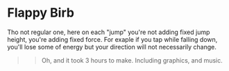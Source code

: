 # Flappy Birb
Tho not regular one, here on each "jump" you're not adding fixed jump height, you're adding fixed force. For exaple if you tap while falling down, you'll lose some of energy but your direction will not necessarily change.

>>Oh, and it took 3 hours to make. Including graphics, and music.
